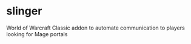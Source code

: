 # slinger
World of Warcraft Classic addon to automate communication to players looking for Mage portals
